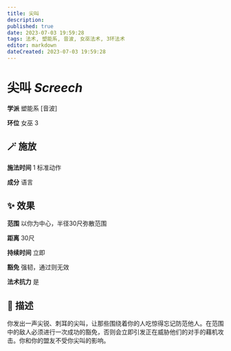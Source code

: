 ```yaml
---
title: 尖叫
description: 
published: true
date: 2023-07-03 19:59:28
tags: 法术, 塑能系, 音波, 女巫法术, 3环法术
editor: markdown
dateCreated: 2023-07-03 19:59:28
---
```


# **尖叫** *Screech*

**学派** 塑能系 \[音波\] 

**环位** 女巫 3

## 🪄 施放

**施法时间** 1 标准动作

**成分** 语言

## ✨ 效果  

**范围** 以你为中心，半径30尺弥散范围

**距离** 30尺  

**持续时间** 立即 

**豁免** 强韧，通过则无效

**法术抗力** 是

## 📖 描述

你发出一声尖锐、刺耳的尖叫，让那些围绕着你的人吃惊得忘记防范他人。在范围中的敌人必须进行一次成功的豁免，否则会立即引发正在威胁他们的对手的藉机攻击。你和你的盟友不受你尖叫的影响。
    